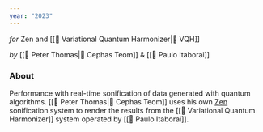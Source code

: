 ```yaml
---
year: "2023"
---
```

_for_ Zen and [[💾 Variational Quantum Harmonizer|💾 VQH]]

_by_ [[👤 Peter Thomas|👤 Cephas Teom]] & [[👤 Paulo Itaborai]]

### About 

Performance with real-time sonification of data generated with quantum algorithms. [[👤 Peter Thomas|👤 Cephas Teom]] uses his own  [Zen](https://zen.cephasteom.co.uk/) sonification system to render the results from the [[💾 Variational Quantum Harmonizer]] system operated by [[👤 Paulo Itaborai]].